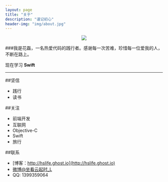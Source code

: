 ```yaml
---
layout: page
title: "关于"
description: "谨记初心"
header-img: "img/about.jpg"
---
```



<center>
    <p><img src="http://7xoxd4.com1.z0.glb.clouddn.com/myblogabout.jpg" align="center"></p>
</center>

###我是花磊，一名热爱代码的践行者。感谢每一次苦难，珍惜每一位爱我的人，不断在路上。

 现在学习 **Swift**

---
##坚信
* 践行
* 读书

##关注
* 前端开发
* 互联网
* Objective-C
* Swift
* 旅行

##联系
* [博客：http://hslife.ghost.io](http://hslife.ghost.io)
* [微博@坐看云起时_L](http://weibo.com/2381268870)
* QQ: 1399359064







